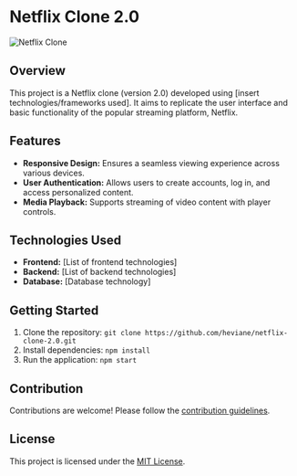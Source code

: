 # Netflix Clone 2.0

![Netflix Clone](link_to_image)

## Overview

This project is a Netflix clone (version 2.0) developed using [insert technologies/frameworks used]. It aims to replicate the user interface and basic functionality of the popular streaming platform, Netflix.

## Features

- **Responsive Design:** Ensures a seamless viewing experience across various devices.
- **User Authentication:** Allows users to create accounts, log in, and access personalized content.
- **Media Playback:** Supports streaming of video content with player controls.

## Technologies Used

- **Frontend:** [List of frontend technologies]
- **Backend:** [List of backend technologies]
- **Database:** [Database technology]

## Getting Started

1. Clone the repository: `git clone https://github.com/heviane/netflix-clone-2.0.git`
2. Install dependencies: `npm install`
3. Run the application: `npm start`

## Contribution

Contributions are welcome! Please follow the [contribution guidelines](CONTRIBUTING.md).

## License

This project is licensed under the [MIT License](LICENSE.md).
